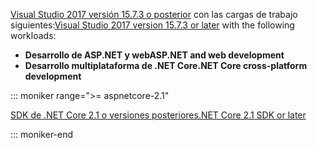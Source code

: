 <span data-ttu-id="65f93-101">[Visual Studio 2017 versión 15.7.3 o posterior](https://www.microsoft.com/net/download/windows) con las cargas de trabajo siguientes:</span><span class="sxs-lookup"><span data-stu-id="65f93-101">[Visual Studio 2017 version 15.7.3 or later](https://www.microsoft.com/net/download/windows) with the following workloads:</span></span>

* <span data-ttu-id="65f93-102">**Desarrollo de ASP.NET y web**</span><span class="sxs-lookup"><span data-stu-id="65f93-102">**ASP.NET and web development**</span></span>
* <span data-ttu-id="65f93-103">**Desarrollo multiplataforma de .NET Core**</span><span class="sxs-lookup"><span data-stu-id="65f93-103">**.NET Core cross-platform development**</span></span>

::: moniker range=">= aspnetcore-2.1"

[<span data-ttu-id="65f93-104">SDK de .NET Core 2.1 o versiones posteriores</span><span class="sxs-lookup"><span data-stu-id="65f93-104">.NET Core 2.1 SDK or later</span></span>](https://www.microsoft.com/net/download/windows)

::: moniker-end
